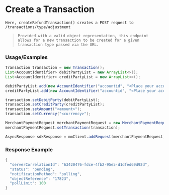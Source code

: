 # Create a Transaction

`Here, createRefundTransaction() creates a POST request to /transactions/type/adjustment`

> `Provided with a valid object representation, this endpoint allows for a new transaction to be created for a given transaction type passed via the URL.`

### Usage/Examples

```java
Transaction transaction = new Transaction();
List<AccountIdentifier> debitPartyList = new ArrayList<>();
List<AccountIdentifier> creditPartyList = new ArrayList<>();

debitPartyList.add(new AccountIdentifier("accountid", "<Place your account id of debit party here>"));
creditPartyList.add(new AccountIdentifier("accountid", "<Place your account id of credit party here>"));

transaction.setDebitParty(debitPartyList);
transaction.setCreditParty(creditPartyList);
transaction.setAmount("<amount>");
transaction.setCurrency("<currency>");

MerchantPaymentRequest merchantPaymentRequest = new MerchantPaymentRequest();
merchantPaymentRequest.setTransaction(transaction);

AsyncResponse sdkResponse = mmClient.addRequest(merchantPaymentRequest).addCallBack("<Place your callback URL>").createRefundTransaction();
```

### Response Example

```java
{
  "serverCorrelationId": "63420476-fdce-4fb2-95e5-d1dfed69d92d",
  "status": "pending",
  "notificationMethod": "polling",
  "objectReference": "17823",
  "pollLimit": 100
}
```